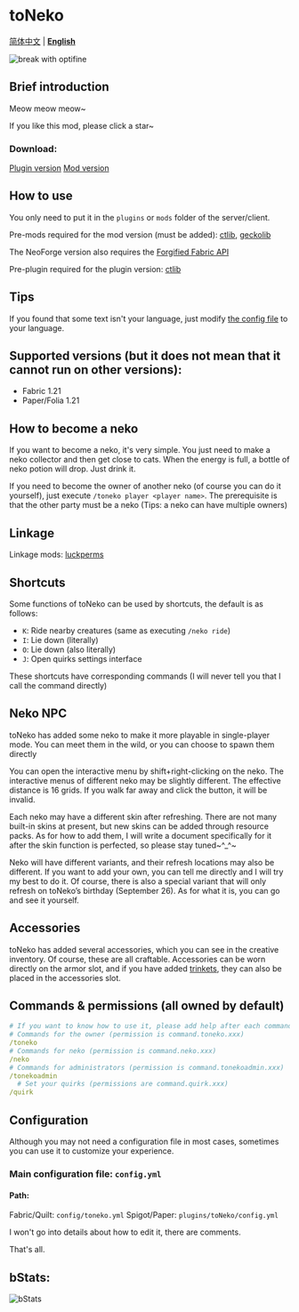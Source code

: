 # toNeko
[简体中文](README.md) | **[English](README_en.md)**

![break with optifine](https://wsrv.nl/?url=https%3A%2F%2Fimages.teamresourceful.com%2Fu%2F8vCLgK.svg&n=-1)
## Brief introduction
Meow meow meow~

If you like this mod, please click a star~
### Download:
[Plugin version](https://modrinth.com/plugin/toneko/)
[Mod version](https://modrinth.com/mod/tonekomod/)
## How to use
You only need to put it in the `plugins` or `mods` folder of the server/client.

Pre-mods required for the mod version (must be added): [ctlib](https://modrinth.com/mod/ctlibmod), [geckolib](https://modrinth.com/mod/geckolib)

The NeoForge version also requires the [Forgified Fabric API](https://modrinth.com/mod/forgified-fabric-api)

Pre-plugin required for the plugin version: [ctlib](https://modrinth.com/plugin/ctlib)

## Tips
If you found that some text isn't your language, just modify [the config file](#configuration) to your language.

## Supported versions (but it does not mean that it cannot run on other versions):
- Fabric 1.21
- Paper/Folia 1.21
## How to become a neko
If you want to become a neko, it's very simple. You just need to make a neko collector and then get close to cats. When the energy is full, a bottle of neko potion will drop. Just drink it.

If you need to become the owner of another neko (of course you can do it yourself), just execute `/toneko player <player name>`. The prerequisite is that the other party must be a neko (Tips: a neko can have multiple owners)
## Linkage
Linkage mods: [luckperms](https://luckperms.net/)
## Shortcuts
Some functions of toNeko can be used by shortcuts, the default is as follows:
- `K`: Ride nearby creatures (same as executing `/neko ride`)
- `I`: Lie down (literally)
- `O`: Lie down (also literally)
- `J`: Open quirks settings interface

These shortcuts have corresponding commands (I will never tell you that I call the command directly)
## Neko NPC
toNeko has added some neko to make it more playable in single-player mode. You can meet them in the wild, or you can choose to spawn them directly

You can open the interactive menu by shift+right-clicking on the neko. The interactive menus of different neko may be slightly different. The effective distance is 16 grids. If you walk far away and click the button, it will be invalid.

Each neko may have a different skin after refreshing. There are not many built-in skins at present, but new skins can be added through resource packs. As for how to add them, I will write a document specifically for it after the skin function is perfected, so please stay tuned~^_^~

Neko will have different variants, and their refresh locations may also be different. If you want to add your own, you can tell me directly and I will try my best to do it. Of course, there is also a special variant that will only refresh on toNeko’s birthday (September 26). As for what it is, you can go and see it yourself.
## Accessories
toNeko has added several accessories, which you can see in the creative inventory. Of course, these are all craftable. Accessories can be worn directly on the armor slot, and if you have added [trinkets](https://modrinth.com/mod/trinkets), they can also be placed in the accessories slot.
## Commands & permissions (all owned by default)
```yaml
# If you want to know how to use it, please add help after each command, for example /toneko help
# Commands for the owner (permission is command.toneko.xxx)
/toneko
# Commands for neko (permission is command.neko.xxx)
/neko
# Commands for administrators (permission is command.tonekoadmin.xxx)
/tonekoadmin
  # Set your quirks (permissions are command.quirk.xxx)
/quirk
```
## Configuration
Although you may not need a configuration file in most cases, sometimes you can use it to customize your experience.
### Main configuration file: `config.yml`
#### Path:
Fabric/Quilt: `config/toneko.yml`
Spigot/Paper: `plugins/toNeko/config.yml`

I won't go into details about how to edit it, there are comments.

That's all.
## bStats:
![bStats](https://bstats.org/signatures/bukkit/toneko.svg)
